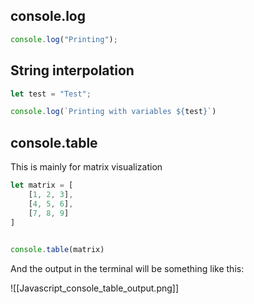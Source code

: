 ## console.log

```js
console.log("Printing");
```


## String interpolation

```js
let test = "Test";

console.log(`Printing with variables ${test}`)
```

## console.table

This is mainly for matrix visualization

```js
let matrix = [
    [1, 2, 3],
    [4, 5, 6],
    [7, 8, 9]
]

  
console.table(matrix)
```

And the output in the terminal will be something like this:

![[Javascript_console_table_output.png]]

